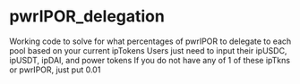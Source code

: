 # pwrIPOR_delegation
 
Working code to solve for what percentages of pwrIPOR to delegate to each pool based on your current ipTokens
Users just need to input their ipUSDC, ipUSDT, ipDAI, and power tokens
If you do not have any of 1 of these ipTkns or pwrIPOR, just put 0.01